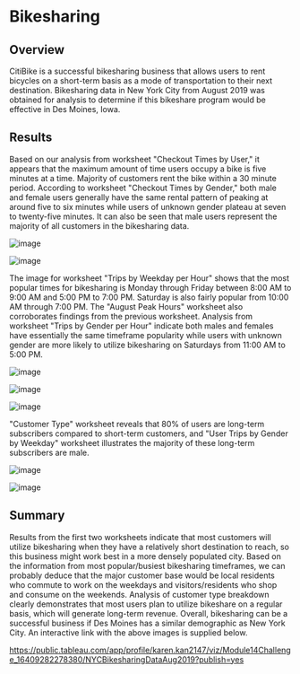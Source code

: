# Bikesharing

## Overview
CitiBike is a successful bikesharing business that allows users to rent bicycles on a short-term basis as a mode of transportation to their next destination. Bikesharing data in New York City from August 2019 was obtained for analysis to determine if this bikeshare program would be effective in Des Moines, Iowa.

## Results
Based on our analysis from worksheet "Checkout Times by User," it appears that the maximum amount of time users occupy a bike is five minutes at a time. Majority of customers rent the bike within a 30 minute period. According to worksheet "Checkout Times by Gender," both male and female users generally have the same rental pattern of peaking at around five to six minutes while users of unknown gender plateau at seven to twenty-five minutes. It can also be seen that male users represent the majority of all customers in the bikesharing data. 

![image](https://user-images.githubusercontent.com/89353378/147806119-7480a8c2-6da5-4745-aeae-de2ece187f63.png)

![image](https://user-images.githubusercontent.com/89353378/147806140-160d32ce-94dc-464f-bc29-4b6c34e92699.png)

The image for worksheet "Trips by Weekday per Hour" shows that the most popular times for bikesharing is Monday through Friday between 8:00 AM to 9:00 AM and 5:00 PM to 7:00 PM. Saturday is also fairly popular from 10:00 AM through 7:00 PM. The "August Peak Hours" worksheet also corroborates findings from the previous worksheet. Analysis from worksheet "Trips by Gender per Hour" indicate both males and females have essentially the same timeframe popularity while users with unknown gender are more likely to utilize bikesharing on Saturdays from 11:00 AM to 5:00 PM.  

![image](https://user-images.githubusercontent.com/89353378/147806917-ddc6bde5-21c5-452e-9ef9-505ed55294a3.png)

![image](https://user-images.githubusercontent.com/89353378/147808345-2379b952-ad29-41ce-9597-2db6be758f67.png)

![image](https://user-images.githubusercontent.com/89353378/147806948-f02bd2c7-166f-40d0-9e89-133b9c5a9f68.png)


"Customer Type" worksheet reveals that 80% of users are long-term subscribers compared to short-term customers, and "User Trips by Gender by Weekday" worksheet illustrates the majority of these long-term subscribers are male. 

![image](https://user-images.githubusercontent.com/89353378/147807313-517d0672-7b33-471d-843b-0c2de3e6fb08.png)

![image](https://user-images.githubusercontent.com/89353378/147807476-0e10f435-9303-46da-af35-cebd0fa3ffbe.png)

## Summary

Results from the first two worksheets indicate that most customers will utilize bikesharing when they have a relatively short destination to reach, so this business might work best in a more densely populated city. Based on the information from most popular/busiest bikesharing timeframes, we can probably deduce that the major customer base would be local residents who commute to work on the weekdays and visitors/residents who shop and consume on the weekends. Analysis of customer type breakdown clearly demonstrates that most users plan to utilize bikeshare on a regular basis, which will generate long-term revenue. Overall, bikesharing can be a successful business if Des Moines has a similar demographic as New York City. An interactive link with the above images is supplied below.

https://public.tableau.com/app/profile/karen.kan2147/viz/Module14Challenge_16409282278380/NYCBikesharingDataAug2019?publish=yes
